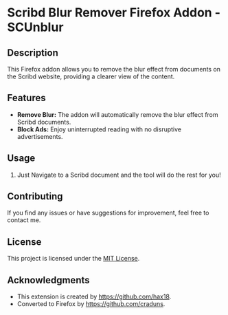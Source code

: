 # Scribd Blur Remover Firefox Addon - SCUnblur

## Description

This Firefox addon allows you to remove the blur effect from documents on the Scribd website, providing a clearer view of the content.

## Features

* **Remove Blur:** The addon will automatically remove the blur effect from Scribd documents.
* **Block Ads:** Enjoy uninterrupted reading with no disruptive advertisements.

## Usage

1. Just Navigate to a Scribd document and the tool will do the rest for you!

## Contributing

If you find any issues or have suggestions for improvement, feel free to contact me.

## License

This project is licensed under the [MIT License](LICENSE).

## Acknowledgments

* This extension is created by https://github.com/hax18.
* Converted to Firefox by https://github.com/craduns.
